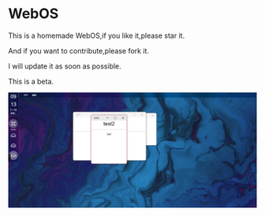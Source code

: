 # WebOS


This is a homemade WebOS,if you like it,please star it.

And if you want to contribute,please fork it.

I will update it as soon as possible.

This is a beta.

![image-20220719091438656](./README/image-20220719091438656.png)
